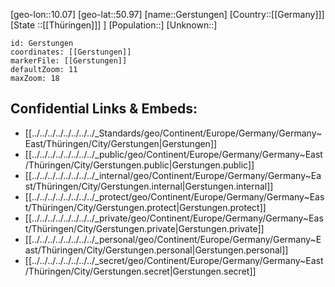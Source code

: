 ﻿---
location: [50.97,10.07]
mapzoom: [7,12] 
mapmarker: city 
type: City
tags:
- geo/City


SpocWebEntityId: 30438
isDeleted: false
confidential: public

---
[geo-lon::10.07]
[geo-lat::50.97]
[name::Gerstungen]
[Country::[[Germany]]]
[State ::[[Thüringen]]] ]
[Population::]
[Unknown::]


```leaflet
id: Gerstungen
coordinates: [[Gerstungen]]
markerFile: [[Gerstungen]]
defaultZoom: 11 
maxZoom: 18
```


## Confidential Links & Embeds: 
- [[../../../../../../../../_Standards/geo/Continent/Europe/Germany/Germany~East/Thüringen/City/Gerstungen|Gerstungen]] 
- [[../../../../../../../../_public/geo/Continent/Europe/Germany/Germany~East/Thüringen/City/Gerstungen.public|Gerstungen.public]] 
- [[../../../../../../../../_internal/geo/Continent/Europe/Germany/Germany~East/Thüringen/City/Gerstungen.internal|Gerstungen.internal]] 
- [[../../../../../../../../_protect/geo/Continent/Europe/Germany/Germany~East/Thüringen/City/Gerstungen.protect|Gerstungen.protect]] 
- [[../../../../../../../../_private/geo/Continent/Europe/Germany/Germany~East/Thüringen/City/Gerstungen.private|Gerstungen.private]] 
- [[../../../../../../../../_personal/geo/Continent/Europe/Germany/Germany~East/Thüringen/City/Gerstungen.personal|Gerstungen.personal]] 
- [[../../../../../../../../_secret/geo/Continent/Europe/Germany/Germany~East/Thüringen/City/Gerstungen.secret|Gerstungen.secret]] 
